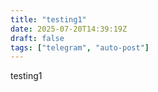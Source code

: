 ```yaml
---
title: "testing1"
date: 2025-07-20T14:39:19Z
draft: false
tags: ["telegram", "auto-post"]
---
```


testing1

